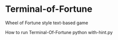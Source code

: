 # Terminal-of-Fortune
Wheel of Fortune style text-based game

How to run Terminal-Of-Fortune
python with-hint.py
